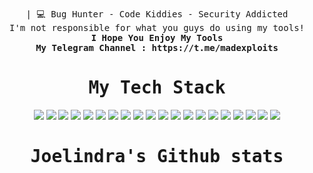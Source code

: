 <br>
<div align="center">
<samp>
| 💻 Bug Hunter - Code Kiddies - Security Addicted
 </samp>
 <br>
 <samp>
   <div>I'm not responsible for what you guys do using my tools!</div>
 <b>I Hope You Enjoy My Tools</b>
 <br>
 <b>My Telegram Channel : https://t.me/madexploits</b>
 </samp>
</div>

<div align="center">
 <samp><h1> My Tech Stack </h1></samp>
</div>

<div align="center">
<img src="https://img.shields.io/badge/-HTML5-%23E44D27?style=flat-square&logo=html5&logoColor=ffffff">
 <img src="https://img.shields.io/badge/-CSS3-%231572B6?style=flat-square&logo=css3">
 <img src="https://img.shields.io/badge/jQuery-0769AD?style=flat-square&logo=jquery&logoColor=white">
 <img src="https://img.shields.io/badge/Laravel-FF2D20?style=flat-square&logo=laravel&logoColor=white">
 <img src="https://img.shields.io/badge/Bootstrap-563D7C?style=flat-square&logo=bootstrap&logoColor=white">
 <img src="https://img.shields.io/badge/Python-3776AB?style=flat-square&logo=python&logoColor=white">
 <img src="https://img.shields.io/badge/PHP-777BB4?style=flat-square&logo=php&logoColor=white">
 <img src="https://img.shields.io/badge/C%2B%2B-00599C?style=flat-square&logo=c%2B%2B&logoColor=white">
 <img src="https://img.shields.io/badge/Java-ED8B00?style=flat-square&logo=java&logoColor=white">
 <img src="https://img.shields.io/badge/Sass-CC6699?style=flat-square&logo=sass&logoColor=white">
 <img src="https://img.shields.io/badge/JavaScript-F7DF1E?style=flat-square&logo=javascript&logoColor=black">
 <img src="https://img.shields.io/badge/Lua-2C2D72?style=flat-square&logo=lua&logoColor=white">
 <img src="https://img.shields.io/badge/CodeIgniter-%23EF4223.svg?style=flat-square&logo=codeIgniter&logoColor=white">
 <img src="https://img.shields.io/badge/tailwindcss-%2338B2AC.svg?style=flat-square&logo=tailwind-css&logoColor=white">
 <img src="https://img.shields.io/badge/Socket.io-black?style=flat-square&logo=socket.io&badgeColor=121111">
 <img src="https://img.shields.io/badge/perl-%2339457E.svg?style=flat-square&logo=perl&logoColor=white">
 <img src="https://img.shields.io/badge/go-%2300ADD8.svg?style=flat-square&logo=go&logoColor=white">
 <img src="https://img.shields.io/badge/Ruby-CC342D?style=flat-square&logo=ruby&logoColor=white">
 <img src="https://img.shields.io/badge/Node.js-43853D?style=flat-square&logo=node.js&logoColor=white">
 <img src="https://img.shields.io/badge/Flask-000000?style=flat-square&logo=flask&logoColor=white">
 
</div>


<div align="center">
 <samp><h1>Joelindra's Github stats</h1></samp> 
</div>


<div align="center">
 <samp>
 </samp>
</div>
